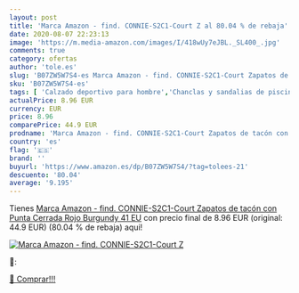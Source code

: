 ```yaml
---
layout: post
title: 'Marca Amazon - find. CONNIE-S2C1-Court Z al 80.04 % de rebaja'
date: 2020-08-07 22:23:13
image: 'https://m.media-amazon.com/images/I/418wUy7eJBL._SL400_.jpg'
comments: true
category: ofertas
author: 'tole.es'
slug: 'B07ZW5W7S4-es Marca Amazon - find. CONNIE-S2C1-Court Zapatos de tacón...'
sku: 'B07ZW5W7S4-es'
tags: [ 'Calzado deportivo para hombre','Chanclas y sandalias de piscina para hombre','Sandalias de vestir para hombre','Zapatillas y calzado deportivo para hombre','Zapatos','Zapatos para hombre','Zapatos y complementos','zapatos', ]
actualPrice: 8.96 EUR
currency: EUR
price: 8.96
comparePrice: 44.9 EUR
prodname: 'Marca Amazon - find. CONNIE-S2C1-Court Zapatos de tacón con Punta Cerrada  Rojo  Burgundy   41 EU'
country: 'es'
flag: '🇪🇸'
brand: ''
buyurl: 'https://www.amazon.es/dp/B07ZW5W7S4/?tag=tolees-21'
descuento: '80.04'
average: '9.195'
---
```


Tienes [Marca Amazon - find. CONNIE-S2C1-Court Zapatos de tacón con Punta Cerrada  Rojo  Burgundy   41 EU](https://www.amazon.es/dp/B07ZW5W7S4/?tag=tolees-21) con precio final de  8.96 EUR (original: 44.9 EUR) (80.04 %  de rebaja) aqui!

[![Marca Amazon - find. CONNIE-S2C1-Court Z](https://m.media-amazon.com/images/I/418wUy7eJBL._SL400_.jpg)](https://www.amazon.es/dp/B07ZW5W7S4/?tag=tolees-21)

🔎:


[🛒 Comprar!!!](https://www.amazon.es/dp/B07ZW5W7S4/?tag=tolees-21)
